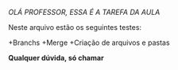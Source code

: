 *OLÁ PROFESSOR, ESSA É A TAREFA DA AULA*

Neste arquivo estão os seguintes testes:

+Branchs
+Merge
+Criação de arquivos e pastas

**Qualquer dúvida, só chamar**